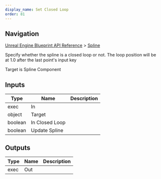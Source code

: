 ```yaml
---
display_name: Set Closed Loop
order: 81
---
```

## Navigation

[Unreal Engine Blueprint API Reference](https://dev.epicgames.com/documentation/en-us/unreal-engine/BlueprintAPI) > [Spline](https://dev.epicgames.com/documentation/en-us/unreal-engine/BlueprintAPI/Spline)

Specify whether the spline is a closed loop or not. The loop position will be at 1.0 after the last point's input key

Target is Spline Component

## Inputs

| Type | Name | Description |
| --- | --- | --- |
| exec | In |  |
| object | Target |  |
| boolean | In Closed Loop |  |
| boolean | Update Spline |  |

## Outputs

| Type | Name | Description |
| --- | --- | --- |
| exec | Out |  |
